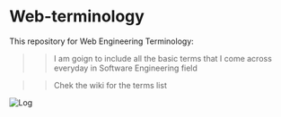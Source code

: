 # Web-terminology


This repository for Web Engineering Terminology:

>> I am goign to include all the basic terms that I come across everyday in Software Engineering field

>> Chek the wiki for the terms list 



![Log](https://s32.postimg.org/z9gfou1k5/web_development_university_worcester_course_page.jpg)


